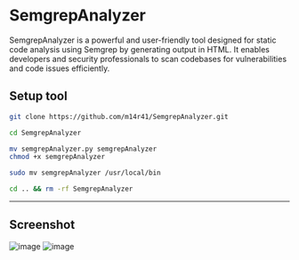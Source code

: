 # SemgrepAnalyzer
SemgrepAnalyzer is a powerful and user-friendly tool designed for static code analysis using Semgrep by generating output in HTML. It enables developers and security professionals to scan codebases for vulnerabilities and code issues efficiently.

## Setup tool

```bash
git clone https://github.com/m14r41/SemgrepAnalyzer.git

cd SemgrepAnalyzer

mv semgrepAnalyzer.py semgrepAnalyzer
chmod +x semgrepAnalyzer

sudo mv semgrepAnalyzer /usr/local/bin

cd .. && rm -rf SemgrepAnalyzer
```


---

## Screenshot

![image](https://github.com/user-attachments/assets/45d5063f-0890-439c-9c70-acfaf537736c)
![image](https://github.com/user-attachments/assets/37516877-89df-426a-84ee-0c04a17546b6)


